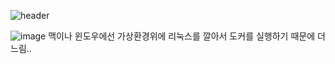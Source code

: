 ![header](https://capsule-render.vercel.app/api?type=wave&color=auto&height=300&section=header&text=Docker%20Summary%20Note&fontSize=75)

![image](https://user-images.githubusercontent.com/87262811/210501063-a34bf59a-b250-42fb-a8aa-5dd9dc71577a.png)
맥이나 윈도우에선 가상환경위에 리눅스를 깔아서 도커를 실행하기 때문에 더 느림..
